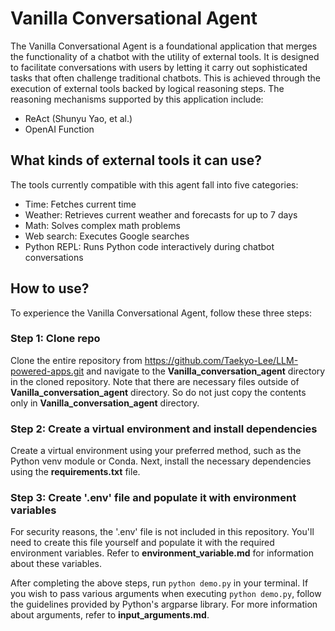 # Vanilla Conversational Agent  
  
The Vanilla Conversational Agent is a foundational application that merges the functionality of a chatbot with the utility of external tools. It is designed to facilitate conversations with users by letting it carry out sophisticated tasks that often challenge traditional chatbots. This is achieved through the execution of external tools backed by logical reasoning steps. The reasoning mechanisms supported by this application include:
  
* ReAct (Shunyu Yao, et al.)  
* OpenAI Function   

## What kinds of external tools it can use? 

The tools currently compatible with this agent fall into five categories:
- Time: Fetches current time
- Weather: Retrieves current weather and forecasts for up to 7 days
- Math: Solves complex math problems
- Web search: Executes Google searches
- Python REPL: Runs Python code interactively during chatbot conversations
  
  
## How to use? 

To experience the Vanilla Conversational Agent, follow these three steps:
  
### Step 1: Clone repo

Clone the entire repository from https://github.com/Taekyo-Lee/LLM-powered-apps.git and navigate to the **Vanilla_conversation_agent** directory in the cloned repository. Note that there are necessary files outside of **Vanilla_conversation_agent** directory. So do not just copy the contents only in **Vanilla_conversation_agent** directory. 

### Step 2: Create a virtual environment and install dependencies

Create a virtual environment using your preferred method, such as the Python venv module or Conda. Next, install the necessary dependencies using the **requirements.txt** file.

### Step 3: Create '.env' file and populate it with environment variables

For security reasons, the '.env' file is not included in this repository. You'll need to create this file yourself and populate it with the required environment variables. Refer to **environment_variable.md** for information about these variables.

After completing the above steps, run `python demo.py` in your terminal. If you wish to pass various arguments when executing `python demo.py`, follow the guidelines provided by Python's argparse library. For more information about arguments, refer to **input_arguments.md**.
  

